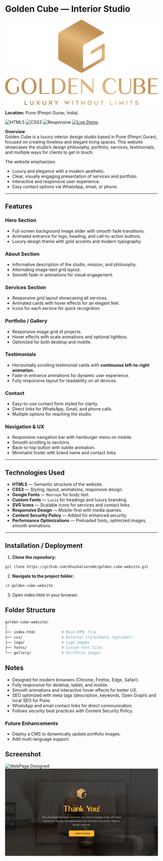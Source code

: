 # Golden Cube — Interior Studio

![Golden Cube Logo](./logo/png%20transparent%20dark%20gold.png)

**Location:** Pune (Pimpri Gurav, India)  

![HTML5](https://img.shields.io/badge/HTML5-%23E34F26.svg?style=for-the-badge&logo=html5&logoColor=white)
![CSS3](https://img.shields.io/badge/CSS3-%231572B6.svg?style=for-the-badge&logo=css3&logoColor=white)
![Responsive](https://img.shields.io/badge/Responsive-Yes-brightgreen.svg?style=for-the-badge)
[![Live Demo](https://img.shields.io/badge/Live-Demo-brightgreen?style=for-the-badge)](https://goldencubestudio.in)

**Overview**  
Golden Cube is a luxury interior design studio based in Pune (Pimpri Gurav), focused on creating timeless and elegant living spaces. This website showcases the studio’s design philosophy, portfolio, services, testimonials, and multiple ways for clients to get in touch.

The website emphasizes:  
* Luxury and elegance with a modern aesthetic.  
* Clear, visually engaging presentation of services and portfolio.  
* Interactive and responsive user experience.  
* Easy contact options via WhatsApp, email, or phone.  

---

## Features

### Hero Section
* Full-screen background image slider with smooth fade transitions.  
* Animated entrance for logo, heading, and call-to-action buttons.  
* Luxury design theme with gold accents and modern typography.

### About Section
* Informative description of the studio, mission, and philosophy.  
* Alternating image-text grid layout.  
* Smooth fade-in animations for visual engagement.

### Services Section
* Responsive grid layout showcasing all services.  
* Animated cards with hover effects for an elegant feel.  
* Icons for each service for quick recognition.

### Portfolio / Gallery
* Responsive image grid of projects.  
* Hover effects with scale animations and optional lightbox.  
* Optimized for both desktop and mobile.

### Testimonials
* Horizontally scrolling testimonial cards with **continuous left-to-right animation**.  
* Fade-in entrance animations for dynamic user experience.  
* Fully responsive layout for readability on all devices.

### Contact
* Easy-to-use contact form styled for clarity.  
* Direct links for WhatsApp, Gmail, and phone calls.  
* Multiple options for reaching the studio.

### Navigation & UX
* Responsive navigation bar with hamburger menu on mobile.  
* Smooth scrolling to sections.  
* Back-to-top button with subtle animation.  
* Minimalist footer with brand name and contact links.  

---

## Technologies Used

* **HTML5** — Semantic structure of the website.  
* **CSS3** — Styling, layout, animations, responsive design.  
* **Google Fonts** — `Manrope` for body text.  
* **Custom Fonts** — `Luxia` for headings and luxury branding.  
* **SVG Icons** — Scalable icons for services and contact links.  
* **Responsive Design** — Mobile-first with media queries.  
* **Content Security Policy** — Added for enhanced security.  
* **Performance Optimizations** — Preloaded fonts, optimized images, smooth animations.  

---

## Installation / Deployment

1. **Clone the repository:**
```bash
git clone https://github.com/khushalsarode/golden-cube-website.git
```
2. **Navigate to the project folder:**
```bash
cd golden-cube-website
```
3. Open index.html in your browser.

## Folder Structure
```bash
golden-cube-website/
│
├── index.html            # Main HTML file
├── css/                  # External stylesheets (optional)
├── logo/                 # Logo images
├── fonts/                # Custom font files
└── gallery/              # Portfolio images
```

## Notes
- Designed for modern browsers (Chrome, Firefox, Edge, Safari).
- Fully responsive for desktop, tablet, and mobile.
- Smooth animations and interactive hover effects for better UX.
- SEO optimized with meta tags (description, keywords, Open Graph) and local SEO for Pune.
- WhatsApp and email contact links for direct communication.
- Follows security best practices with Content Security Policy.

### Future Enhancements
* Deploy a CMS to dynamically update portfolio images.  
* Add multi-language support.  


## Screenshot
![WebPage Designed](./SCREENSHOT/index.html.png)
![Contact Page](./SCREENSHOT/thankyou.html.png)
